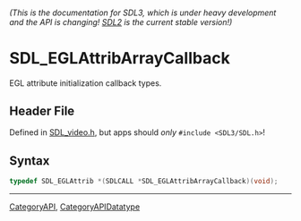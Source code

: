 ###### (This is the documentation for SDL3, which is under heavy development and the API is changing! [SDL2](https://wiki.libsdl.org/SDL2/) is the current stable version!)
# SDL_EGLAttribArrayCallback

EGL attribute initialization callback types.

## Header File

Defined in [SDL_video.h](https://github.com/libsdl-org/SDL/blob/main/include/SDL3/SDL_video.h), but apps should _only_ `#include <SDL3/SDL.h>`!

## Syntax

```c
typedef SDL_EGLAttrib *(SDLCALL *SDL_EGLAttribArrayCallback)(void);
```

----
[CategoryAPI](CategoryAPI), [CategoryAPIDatatype](CategoryAPIDatatype)

